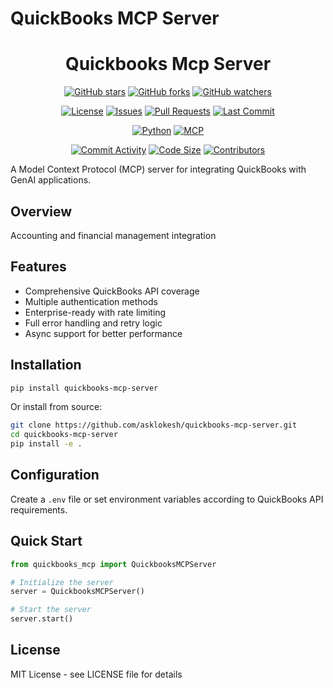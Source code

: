 # QuickBooks MCP Server

<div align="center">

# Quickbooks Mcp Server

[![GitHub stars](https://img.shields.io/github/stars/LokiMCPUniverse/quickbooks-mcp-server?style=social)](https://github.com/LokiMCPUniverse/quickbooks-mcp-server/stargazers)
[![GitHub forks](https://img.shields.io/github/forks/LokiMCPUniverse/quickbooks-mcp-server?style=social)](https://github.com/LokiMCPUniverse/quickbooks-mcp-server/network)
[![GitHub watchers](https://img.shields.io/github/watchers/LokiMCPUniverse/quickbooks-mcp-server?style=social)](https://github.com/LokiMCPUniverse/quickbooks-mcp-server/watchers)

[![License](https://img.shields.io/github/license/LokiMCPUniverse/quickbooks-mcp-server?style=for-the-badge)](https://github.com/LokiMCPUniverse/quickbooks-mcp-server/blob/main/LICENSE)
[![Issues](https://img.shields.io/github/issues/LokiMCPUniverse/quickbooks-mcp-server?style=for-the-badge)](https://github.com/LokiMCPUniverse/quickbooks-mcp-server/issues)
[![Pull Requests](https://img.shields.io/github/issues-pr/LokiMCPUniverse/quickbooks-mcp-server?style=for-the-badge)](https://github.com/LokiMCPUniverse/quickbooks-mcp-server/pulls)
[![Last Commit](https://img.shields.io/github/last-commit/LokiMCPUniverse/quickbooks-mcp-server?style=for-the-badge)](https://github.com/LokiMCPUniverse/quickbooks-mcp-server/commits)

[![Python](https://img.shields.io/badge/Python-3776AB?style=for-the-badge&logo=python&logoColor=white)](https://python.org)
[![MCP](https://img.shields.io/badge/Model_Context_Protocol-DC143C?style=for-the-badge)](https://modelcontextprotocol.io)

[![Commit Activity](https://img.shields.io/github/commit-activity/m/LokiMCPUniverse/quickbooks-mcp-server?style=flat-square)](https://github.com/LokiMCPUniverse/quickbooks-mcp-server/pulse)
[![Code Size](https://img.shields.io/github/languages/code-size/LokiMCPUniverse/quickbooks-mcp-server?style=flat-square)](https://github.com/LokiMCPUniverse/quickbooks-mcp-server)
[![Contributors](https://img.shields.io/github/contributors/LokiMCPUniverse/quickbooks-mcp-server?style=flat-square)](https://github.com/LokiMCPUniverse/quickbooks-mcp-server/graphs/contributors)

</div>

A Model Context Protocol (MCP) server for integrating QuickBooks with GenAI applications.

## Overview

Accounting and financial management integration

## Features

- Comprehensive QuickBooks API coverage
- Multiple authentication methods
- Enterprise-ready with rate limiting
- Full error handling and retry logic
- Async support for better performance

## Installation

```bash
pip install quickbooks-mcp-server
```

Or install from source:

```bash
git clone https://github.com/asklokesh/quickbooks-mcp-server.git
cd quickbooks-mcp-server
pip install -e .
```

## Configuration

Create a `.env` file or set environment variables according to QuickBooks API requirements.

## Quick Start

```python
from quickbooks_mcp import QuickbooksMCPServer

# Initialize the server
server = QuickbooksMCPServer()

# Start the server
server.start()
```

## License

MIT License - see LICENSE file for details
